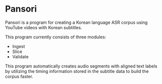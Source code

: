 # Pansori

Pansori is a program for creating a Korean language ASR corpus using YouTube videos with Korean subtitles.

This program currently consists of three modules:

- Ingest
- Slice
- Validate

This program automatically creates audio segments with aligned text labels by utilizing the timing information stored in the subtitle data to build the corpus faster.

